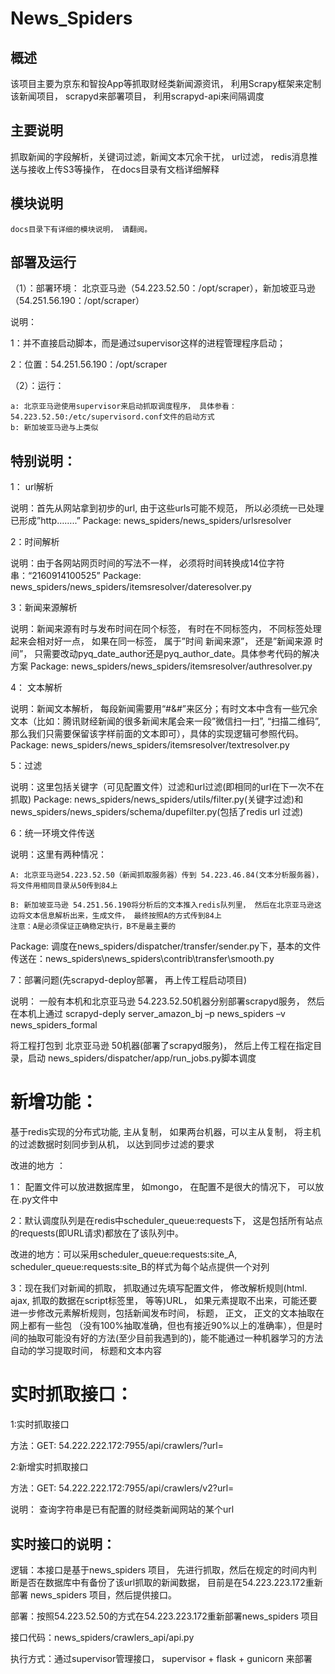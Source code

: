 News_Spiders
============

概述
----
该项目主要为京东和智投App等抓取财经类新闻源资讯， 利用Scrapy框架来定制该新闻项目， scrapyd来部署项目， 利用scrapyd-api来间隔调度

主要说明
--------
抓取新闻的字段解析，关键词过滤，新闻文本冗余干扰， url过滤， redis消息推送与接收上传S3等操作， 在docs目录有文档详细解释

模块说明
--------
	docs目录下有详细的模块说明， 请翻阅。

部署及运行
-------------
（1）：部署环境： 北京亚马逊（54.223.52.50：/opt/scraper），新加坡亚马逊（54.251.56.190：/opt/scraper）

说明：

1：并不直接启动脚本，而是通过supervisor这样的进程管理程序启动；

2：位置：54.251.56.190：/opt/scraper
        

（2）：运行：

    a: 北京亚马逊使用supervisor来启动抓取调度程序， 具体参看：54.223.52.50:/etc/supervisord.conf文件的启动方式
    b: 新加坡亚马逊与上类似
    
特别说明：
-----
1： url解析

说明：首先从网站拿到初步的url, 由于这些urls可能不规范， 所以必须统一已处理已形成”http……..”
Package: news_spiders/news_spiders/urlsresolver

2：时间解析

说明：由于各网站网页时间的写法不一样， 必须将时间转换成14位字符串：“2160914100525”
Package: news_spiders/news_spiders/itemsresolver/dateresolver.py

3：新闻来源解析

说明：新闻来源有时与发布时间在同个标签， 有时在不同标签内， 不同标签处理起来会相对好一点， 如果在同一标签， 属于”时间  新闻来源”， 还是”新闻来源  时间”， 只需要改动pyq_date_author还是pyq_author_date。具体参考代码的解决方案
Package: news_spiders/news_spiders/itemsresolver/authresolver.py

4： 文本解析

说明：新闻文本解析， 每段新闻需要用“#&#”来区分；有时文本中含有一些冗余文本（比如：腾讯财经新闻的很多新闻末尾会来一段”微信扫一扫”, “扫描二维码”, 那么我们只需要保留该字样前面的文本即可），具体的实现逻辑可参照代码。
Package: news_spiders/news_spiders/itemsresolver/textresolver.py

5：过滤

说明：这里包括关键字（可见配置文件）过滤和url过滤(即相同的url在下一次不在抓取)
Package: news_spiders/news_spiders/utils/filter.py(关键字过滤)和 news_spiders/news_spiders/schema/dupefilter.py(包括了redis url 过滤)

6：统一环境文件传送

说明：这里有两种情况：

	A: 北京亚马逊54.223.52.50（新闻抓取服务器）传到 54.223.46.84(文本分析服务器)， 将文件用相同目录从50传到84上

	B: 新加坡亚马逊 54.251.56.190将分析后的文本推入redis队列里， 然后在北京亚马逊这边将文本信息解析出来，生成文件， 最终按照A的方式传到84上
	注意：A是必须保证正确稳定执行，B不是最主要的

Package: 调度在news_spiders/dispatcher/transfer/sender.py下，基本的文件传送在：news_spiders\news_spiders\contrib\transfer\smooth.py

7：部署问题(先scrapyd-deploy部署， 再上传工程启动项目)

说明： 一般有本机和北京亚马逊 54.223.52.50机器分别部署scrapyd服务， 然后在本机上通过
scrapyd-deply server_amazon_bj –p news_spiders –v news_spiders_formal 

将工程打包到 北京亚马逊 50机器(部署了scrapyd服务)， 然后上传工程在指定目录，启动 news_spiders/dispatcher/app/run_jobs.py脚本调度


新增功能：
=========
 基于redis实现的分布式功能, 主从复制， 如果两台机器，可以主从复制， 将主机的过滤数据时刻同步到从机， 以达到同步过滤的要求

改进的地方 ：

1： 配置文件可以放进数据库里， 如mongo， 在配置不是很大的情况下， 可以放在.py文件中

2：默认调度队列是在redis中scheduler_queue:requests下， 这是包括所有站点的requests(即URL请求)都放在了该队列中。

改进的地方：可以采用scheduler_queue:requests:site_A, scheduler_queue:requests:site_B的样式为每个站点提供一个对列
    
3：现在我们对新闻的抓取， 抓取通过先填写配置文件， 修改解析规则(html. ajax, 抓取的数据在script标签里， 等等)URL，
如果元素提取不出来，可能还要进一步修改元素解析规则，包括新闻发布时间， 标题， 正文， 正文的文本抽取在网上都有一些包
（没有100%抽取准确，但也有接近90%以上的准确率），但是时间的抽取可能没有好的方法(至少目前我遇到的)，能不能通过一种机器学习的方法自动的学习提取时间， 标题和文本内容


实时抓取接口：
=======

1:实时抓取接口

方法：GET: 54.222.222.172:7955/api/crawlers/?url=<url>

2:新增实时抓取接口

方法：GET: 54.222.222.172:7955/api/crawlers/v2?url=<url>

说明： 查询字符串是已有配置的财经类新闻网站的某个url

实时接口的说明：
-------------
逻辑：本接口是基于news_spiders 项目， 先进行抓取，然后在规定的时间内判断是否在数据库中有备份了该url抓取的新闻数据，
目前是在54.223.223.172重新部署 news_spiders 项目，然后提供接口。

部署：按照54.223.52.50的方式在54.223.223.172重新部署news_spiders 项目

接口代码：news_spiders/crawlers_api/api.py

执行方式：通过supervisor管理接口， supervisor + flask + gunicorn 来部署
    
